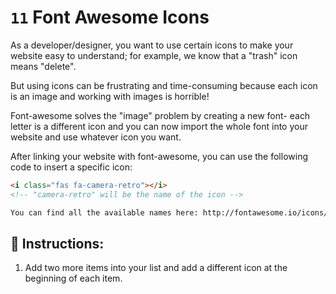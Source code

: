 # `11` Font Awesome Icons

As a developer/designer, you want to use certain icons to make your website easy to understand; for example, we know that a "trash" icon means "delete".

But using icons can be frustrating and time-consuming because each icon is an image and working with images is horrible!

Font-awesome solves the "image" problem by creating a new font- each letter is a different icon and you can now import the whole font into your website and use whatever icon you want.

After linking your website with font-awesome, you can use the following code to insert a specific icon:

```html
<i class="fas fa-camera-retro"></i>
<!-- "camera-retro" will be the name of the icon -->

You can find all the available names here: http://fontawesome.io/icons/
```

## 📝 Instructions:

1. Add two more items into your list and add a different icon at the beginning of each item.

